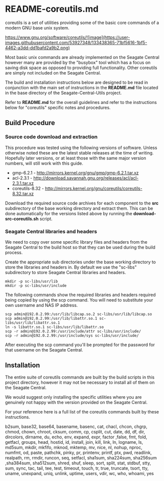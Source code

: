 # README-coreutils.md
coreutils is a set of utilities providing some of the basic
core commands of a modern GNU base unix system. 

https://www.gnu.org/software/coreutils/![image](https://user-images.githubusercontent.com/53927348/133438365-71bf5616-1bf5-4462-a3dd-dd1bafd2a9b2.png)

Most basic unix commands are already implemented on the Seagate
Central however many are provided by the "busybox" tool which
has a focus on saving disk space as opposed to providing full 
functionality. Other coreutils are simply not included on
the Seagate Central.

The build and installation instructions below are designed to be
read in conjunction with the main set of instructions in the
**README.md** file located in the base directory of the
Seagate-Central-Utils project. 

Refer to **README.md** for the overall guidelines and refer to the
instructions below for "coreutils" specific notes and procedures.

## Build Procedure
### Source code download and extraction
This procedure was tested using the following versions of software.
Unless otherwise noted these are the latest stable releases at the
time of writing. Hopefully later versions, or at least those with
the same major version numbers, will still work with this guide.

* gmp-6.2.1 - http://mirrors.kernel.org/gnu/gmp/gmp-6.2.1.tar.xz
* acl-2.3.1 - http://download.savannah.gnu.org/releases/acl/acl-2.3.1.tar.xz
* coreutils-8.32 - http://mirrors.kernel.org/gnu/coreutils/coreutils-8.32.tar.xz

Download the required source code archives for each component to 
the **src** subdirectory of the base working directory and extract
them. This can be done automatically for the versions listed above
by running the **download-src-coreutils.sh** script.

### Seagate Central libraries and headers
We need to copy over some specific library files and headers from the
Seagate Central to the build host so that they can be used during the
build process.

Create the appropriate sub directories under the base working 
directory to store the libraries and headers in. By default we use the
"sc-libs" subdirectory to store Seagate Central libraries and headers.

    mkdir -p sc-libs/usr/lib
    mkdir -p sc-libs/usr/include
    
The following commands show the required libraries and headers required
being copied by using the scp command. You will need to substitute your own 
username and NAS IP address.  

    scp admin@192.0.2.99:/usr/lib/libcap.so.2 sc-libs/usr/lib/libcap.so
    scp admin@192.0.2.99:/usr/lib/libattr.so.1 sc-libs/usr/lib/libattr.so.1
    ln -s libattr.so.1 sc-libs/usr/lib/libattr.so
    scp -r admin@192.0.2.99:/usr/include/attr sc-libs/usr/include/
    scp -r admin@192.0.2.99:/usr/include/sys sc-libs/usr/include/
       
After executing the scp command you'll be prompted for the password
for that username on the Seagate Central.

## Installation
The entire suite of coreutils commands are built by the build scripts
in this project directory, however it may not be necessary to install
all of them on the Seagate Central.

We would suggest only installing the specific utilities where you are
genuinely not happy with the version provided on the Seagate Central.

For your reference here is a full list of the coreutils commands built 
by these instructions.

b2sum, base32, base64, basename, basenc, cat, chacl, chcon, chgrp, 
chmod, chown, chroot, cksum, comm, cp, csplit, cut, date, dd, df, dir, 
dircolors, dirname, du, echo, env, expand, expr, factor ,false, fmt, 
fold, getfacl, groups, head, hostid, id, install, join, kill, link,
ln, logname, ls, md5sum, mkdir, mkfifo, mknod, mktemp, mv, nice, nl, 
nohup, nproc, numfmt, od, paste, pathchk, pinky, pr, printenv, printf,
ptx, pwd, readlink, realpath, rm, rmdir, runcon, seq, setfacl, 
sha1sum, sha224sum, sha256sum ,sha384sum, sha512sum, shred, shuf, 
sleep, sort, split, stat, stdbuf, stty, sum, sync, tac, tail, tee, 
test, timeout, touch, tr, true, truncate, tsort, tty, uname, unexpand,
uniq, unlink, uptime, users, vdir, wc, who, whoami, yes

